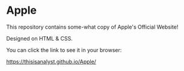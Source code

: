 # Apple

This repository contains some-what copy of Apple's Official Website!

Designed on HTML & CSS.

You can click the link to see it in your browser:

https://thisisanalyst.github.io/Apple/
